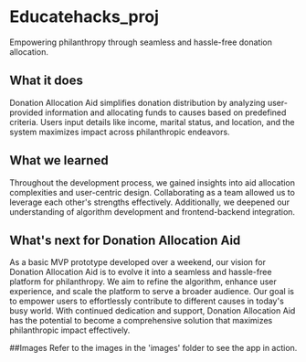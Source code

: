 # Educatehacks_proj
Empowering philanthropy through seamless and hassle-free donation allocation.

## What it does
Donation Allocation Aid simplifies donation distribution by analyzing user-provided information and allocating funds to causes based on predefined criteria. Users input details like income, marital status, and location, and the system maximizes impact across philanthropic endeavors.

## What we learned
Throughout the development process, we gained insights into aid allocation complexities and user-centric design. Collaborating as a team allowed us to leverage each other's strengths effectively. Additionally, we deepened our understanding of algorithm development and frontend-backend integration.

## What's next for Donation Allocation Aid
As a basic MVP prototype developed over a weekend, our vision for Donation Allocation Aid is to evolve it into a seamless and hassle-free platform for philanthropy. We aim to refine the algorithm, enhance user experience, and scale the platform to serve a broader audience. Our goal is to empower users to effortlessly contribute to different causes in today's busy world. With continued dedication and support, Donation Allocation Aid has the potential to become a comprehensive solution that maximizes philanthropic impact effectively.

##Images
Refer to the images in the 'images' folder to see the app in action.
